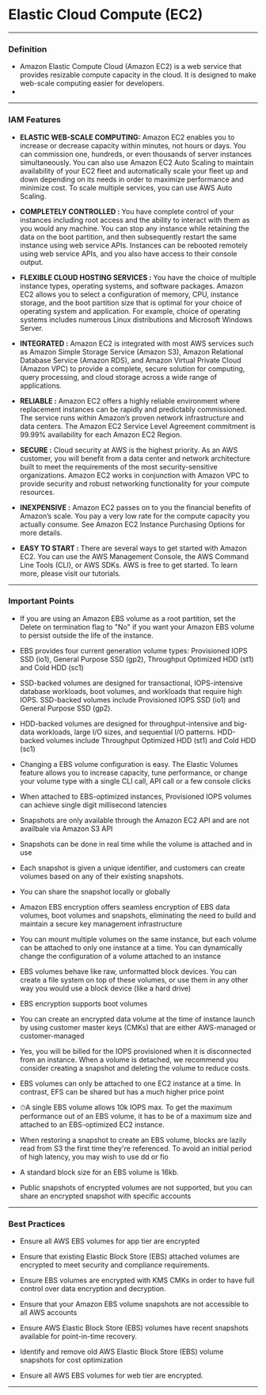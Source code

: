 
# Elastic Cloud Compute (EC2) 
***
### **Definition** 

-   Amazon Elastic Compute Cloud (Amazon EC2) is a web service that provides resizable compute capacity in the cloud. It is designed to make web-scale computing easier for developers.
-   

***
### **IAM Features** 

-   **ELASTIC WEB-SCALE COMPUTING:**  Amazon EC2 enables you to increase or decrease capacity within minutes, not hours or days. You can commission one, hundreds, or even thousands of server instances simultaneously. You can also use Amazon EC2 Auto Scaling to maintain availability of your EC2 fleet and automatically scale your fleet up and down depending on its needs in order to maximize performance and minimize cost. To scale multiple services, you can use AWS Auto Scaling.

-   **COMPLETELY CONTROLLED :** You have complete control of your instances including root access and the ability to interact with them as you would any machine. You can stop any instance while retaining the data on the boot partition, and then subsequently restart the same instance using web service APIs. Instances can be rebooted remotely using web service APIs, and you also have access to their console output.

-   **FLEXIBLE CLOUD HOSTING SERVICES :** You have the choice of multiple instance types, operating systems, and software packages. Amazon EC2 allows you to select a configuration of memory, CPU, instance storage, and the boot partition size that is optimal for your choice of operating system and application. For example, choice of operating systems includes numerous Linux distributions and Microsoft Windows Server.

-   **INTEGRATED :** Amazon EC2 is integrated with most AWS services such as Amazon Simple Storage Service (Amazon S3), Amazon Relational Database Service (Amazon RDS), and Amazon Virtual Private Cloud (Amazon VPC) to provide a complete, secure solution for computing, query processing, and cloud storage across a wide range of applications.

-   **RELIABLE :** Amazon EC2 offers a highly reliable environment where replacement instances can be rapidly and predictably commissioned. The service runs within Amazon’s proven network infrastructure and data centers. The Amazon EC2 Service Level Agreement commitment is 99.99% availability for each Amazon EC2 Region.

-   **SECURE :** Cloud security at AWS is the highest priority. As an AWS customer, you will benefit from a data center and network architecture built to meet the requirements of the most security-sensitive organizations. Amazon EC2 works in conjunction with Amazon VPC to provide security and robust networking functionality for your compute resources.

-   **INEXPENSIVE :** Amazon EC2 passes on to you the financial benefits of Amazon’s scale. You pay a very low rate for the compute capacity you actually consume. See Amazon EC2 Instance Purchasing Options for more details.

-   **EASY TO START :** There are several ways to get started with Amazon EC2. You can use the AWS Management Console, the AWS Command Line Tools (CLI), or AWS SDKs. AWS is free to get started. To learn more, please visit our tutorials.


***
### **Important Points** 
-   If you are using an Amazon EBS volume as a root partition, set the Delete on termination flag to "No" if you want your Amazon EBS volume to persist outside the life of the instance.
    
-   EBS provides four current generation volume types: Provisioned IOPS SSD (io1), General Purpose SSD (gp2), Throughput Optimized HDD (st1) and Cold HDD (sc1)
    
-   SSD-backed volumes are designed for transactional, IOPS-intensive database workloads, boot volumes, and workloads that require high IOPS. SSD-backed volumes include Provisioned IOPS SSD (io1) and General Purpose SSD (gp2).
    
-   HDD-backed volumes are designed for throughput-intensive and big-data workloads, large I/O sizes, and sequential I/O patterns. HDD-backed volumes include Throughput Optimized HDD (st1) and Cold HDD (sc1)
    
-   Changing a EBS volume configuration is easy. The Elastic Volumes feature allows you to increase capacity, tune performance, or change your volume type with a single CLI call, API call or a few console clicks
    
-   When attached to EBS-optimized instances, Provisioned IOPS volumes can achieve single digit millisecond latencies
    
-   Snapshots are only available through the Amazon EC2 API and are not availbale via Amazon S3 API
    
-   Snapshots can be done in real time while the volume is attached and in use
    
-   Each snapshot is given a unique identifier, and customers can create volumes based on any of their existing snapshots.
    
-   You can share the snapshot locally or globally
    
-   Amazon EBS encryption offers seamless encryption of EBS data volumes, boot volumes and snapshots, eliminating the need to build and maintain a secure key management infrastructure
    
-   You can mount multiple volumes on the same instance, but each volume can be attached to only one instance at a time. You can dynamically change the configuration of a volume attached to an instance

-   EBS volumes behave like raw, unformatted block devices. You can create a file system on top of these volumes, or use them in any other way you would use a block device (like a hard drive)

-   EBS encryption supports boot volumes

-   You can create an encrypted data volume at the time of instance launch by using customer master keys (CMKs) that are either AWS-managed or customer-managed

-   Yes, you will be billed for the IOPS provisioned when it is disconnected from an instance. When a volume is detached, we recommend you consider creating a snapshot and deleting the volume to reduce costs.

-   EBS volumes can only be attached to one EC2 instance at a time. In contrast, EFS can be shared but has a much higher price point

-   ⏱A single EBS volume allows 10k IOPS max. To get the maximum performance out of an EBS volume, it has to be of a maximum size and attached to an EBS-optimized EC2 instance.

-   When restoring a snapshot to create an EBS volume, blocks are lazily read from S3 the first time they're referenced. To avoid an initial period of high latency, you may wish to use dd or fio

-   A standard block size for an EBS volume is 16kb.
  
-   Public snapshots of encrypted volumes are not supported, but you can share an encrypted snapshot with specific accounts


***
### **Best Practices** 

-   Ensure all AWS EBS volumes for app tier are encrypted

-   Ensure that existing Elastic Block Store (EBS) attached volumes are encrypted to meet security and compliance requirements.

-   Ensure EBS volumes are encrypted with KMS CMKs in order to have full control over data encryption and decryption.

-   Ensure that your Amazon EBS volume snapshots are not accessible to all AWS accounts

-   Ensure AWS Elastic Block Store (EBS) volumes have recent snapshots available for point-in-time recovery.

-   Identify and remove old AWS Elastic Block Store (EBS) volume snapshots for cost optimization

-   Ensure all AWS EBS volumes for web tier are encrypted.
***
